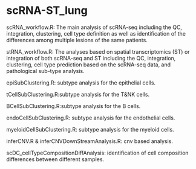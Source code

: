 # scRNA-ST_lung
scRNA_workflow.R:  The main analysis of scRNA-seq including the QC, integration, clustering, cell type definition as well as identification of the differences among multiple lesions of the same patients. 

stRNA_workflow.R: The analyses based on spatial transcriptomics (ST) or integration of both scRNA-seq and ST including the QC, integration, clustering, cell type prediction based on the scRNA-seq data, and pathological sub-type analysis. 

epiSubClustering.R: subtype analysis for the epithelial cells.

tCellSubClustering.R:subtype analysis for the T&NK cells.

BCellSubClustering.R:subtype analysis for the B cells.

endoCellSubClustering.R: subtype analysis for the endothelial cells.

myeloidCellSubClustering.R: subtype analysis for the myeloid cells.

inferCNV.R & inferCNVDownStreamAnalysis.R: cnv based analysis.

scDC_cellTypeCompositionDiffAnalysis: identification of cell composition differences between different samples.
